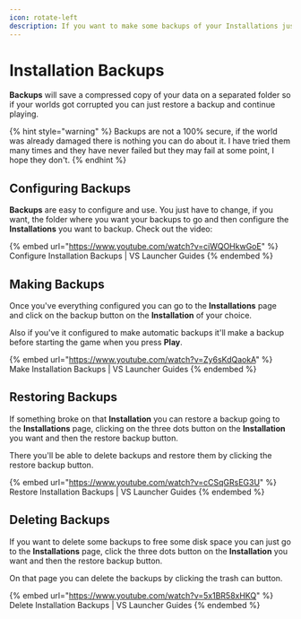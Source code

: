 ```yaml
---
icon: rotate-left
description: If you want to make some backups of your Installations just follow this guide.
---
```


# Installation Backups

**Backups** will save a compressed copy of your data on a separated folder so if your worlds got corrupted you can just restore a backup and continue playing.

{% hint style="warning" %}
Backups are not a 100% secure, if the world was already damaged there is nothing you can do about it. I have tried them many times and they have never failed but they may fail at some point, I hope they don't.
{% endhint %}

## Configuring Backups

**Backups** are easy to configure and use. You just have to change, if you want, the folder where you want your backups to go and then configure the **Installations** you want to backup. Check out the video:

{% embed url="https://www.youtube.com/watch?v=ciWQOHkwGoE" %}
Configure Installation Backups | VS Launcher Guides
{% endembed %}

## Making Backups

Once you've everything configured you can go to the **Installations** page and click on the backup button on the **Installation** of your choice.

Also if you've it configured to make automatic backups it'll make a backup before starting the game when you press **Play**.

{% embed url="https://www.youtube.com/watch?v=Zy6sKdQaokA" %}
Make Installation Backups | VS Launcher Guides
{% endembed %}

## Restoring Backups

If something broke on that **Installation** you can restore a backup going to the **Installations** page, clicking on the three dots button on the **Installation** you want and then the restore backup button.

There you'll be able to delete backups and restore them by clicking the restore backup button.

{% embed url="https://www.youtube.com/watch?v=cCSqGRsEG3U" %}
Restore Installation Backups | VS Launcher Guides
{% endembed %}

## Deleting Backups

If you want to delete some backups to free some disk space you can just go to the **Installations** page, click the three dots button on the **Installation** you want and then the restore backup button.

On that page you can delete the backups by clicking the trash can button.

{% embed url="https://www.youtube.com/watch?v=5x1BR58xHKQ" %}
Delete Installation Backups | VS Launcher Guides
{% endembed %}

